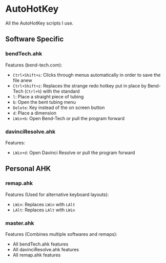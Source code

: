# AutoHotKey
All the AutoHotKey scripts I use.

## Software Specific
### bendTech.ahk
Features (bend-tech.com):
- `Ctrl+Shift+s`: Clicks through menus automatically in order to save the file anew
- `Ctrl+Shift+z`: Replaces the strange redo hotkey put in place by Bend-Tech (`Ctrl+h`) with the standard
- `l`: Place a straight piece of tubing
- `b`: Open the bent tubing menu
- `Delete`: Key instead of the on screen button
- `d`: Place a dimension
- `LWin+b`: Open Bend-Tech or pull the program forward

### davinciResolve.ahk
Features:
- `LWin+d`: Open Davinci Resolve or pull the program forward

## Personal AHK
### remap.ahk
Features (Used for alternative keyboard layouts):
- `LWin`: Replaces `LWin` with `LAlt`
- `LAlt`: Replaces `LAlt` with `LWin`

### master.ahk
Features (Combines multiple softwares and remaps):
- All bendTech.ahk features
- All davinciResolve.ahk features
- All remap.ahk features
